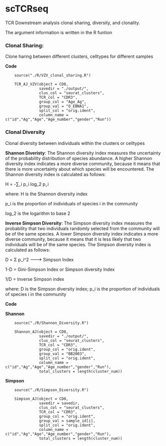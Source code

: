 # scTCRseq
TCR Downstream analysis clonal sharing, diversity, and clonality.

The argument information is written in the R funtion

### Clonal Sharing: 
Clone haring between different clusters, celltypes for different samples

**Code**
        
        source("./R/VZV_clonal_sharing.R")
        
        TCR_AJ_VZV(object = CD8, 
                   savedir = "./output/", 
                   clus_col = "seurat_clusters", 
                   TCR_col = "CDR3",
                   group_col = "Age_Ag", 
                   group_val = "O_EBNA1", 
                   split_col = "orig.ident",
                   column_name = c("id","Ag","Age","Age_number","gender","Run"))

### Clonal Diversity
Clonal diversity between individuals within the clusters or celltypes

**Shannon Diveristy**: The Shannon diversity index measures the uncertainty of the probability distribution of species abundance. A higher Shannon diversity index indicates a more diverse community, because it means that there is more uncertainty about which species will be encountered. The Shannon diversity index is calculated as follows:

H = -∑_i p_i log_2 p_i

where:
H is the Shannon diversity index

p_i is the proportion of individuals of species i in the community

log_2 is the logarithm to base 2

**Inverse Simpson Diversity**: The Simpson diversity index measures the probability that two individuals randomly selected from the community will be of the same species. A lower Simpson diversity index indicates a more diverse community, because it means that it is less likely that two individuals will be of the same species. The Simpson diversity index is calculated as follows:

D = Σ p_i^2 ---> Simpson Index

1-D = Gini-Simpson Index or Simpson diversity Index

1/D = Inverse Simpson index

where: D is the Simpson diversity index;  p_i is the proportion of individuals of species i in the community


**Code**

**Shannon**

        source("./R/Shannon_Diversity.R")
        
        Shannon_AJ(object = CD8, 
                   savedir = "./output/", 
                   clus_col = "seurat_clusters", 
                   TCR_col = "CDR3",
                   group_col = "orig.ident", 
                   group_val = "BB2003", 
                   split_col = "orig.ident",
                   column_name = c("id","Ag","Age","Age_number","gender","Run"), 
                   total_clusters = length(cluster_num))

**Simpson**

        source("./R/Simpson_Diversity.R")
        
        Simpson_AJ(object = CD8, 
                   savedir = savedir,
                   clus_col = "seurat_clusters", 
                   TCR_col = "CDR3",
                   group_col = "orig.ident", 
                   group_val = sample_id[i], 
                   split_col = "orig.ident",
                   column_name = c("id","Ag","Age","Age_number","gender","Run"), 
                   total_clusters = length(cluster_num))
                             


                   

                   

